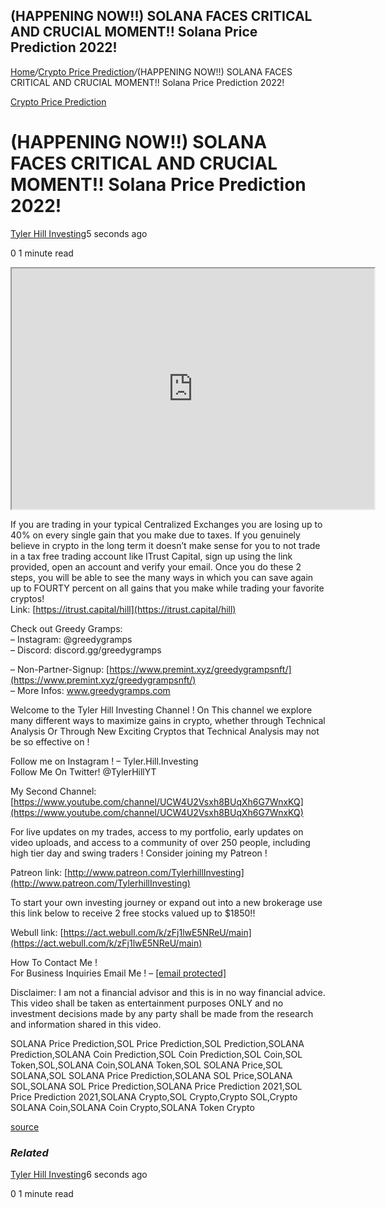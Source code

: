 ## (HAPPENING NOW!!) SOLANA FACES CRITICAL AND CRUCIAL MOMENT!! Solana Price Prediction 2022!

[Home](https://cryptogemtokens.com/)_/_[Crypto Price Prediction](https://cryptogemtokens.com/category/price-prediction/)_/_(HAPPENING NOW!!) SOLANA FACES CRITICAL AND CRUCIAL MOMENT!! Solana Price Prediction 2022!

[Crypto Price Prediction](https://cryptogemtokens.com/category/price-prediction/)

(HAPPENING NOW!!) SOLANA FACES CRITICAL AND CRUCIAL MOMENT!! Solana Price Prediction 2022!
==========================================================================================

[Tyler Hill Investing](https://cryptogemtokens.com/author/tyler_hill_investing/)5 seconds ago

0 1 minute read

<iframe width="580" height="385" src="https://www.youtube.com/embed/hqzMgYPLnfc?rel=0&amp;autoplay=1&amp;autoplay=1&amp;hl=en&amp;modestbranding=1"></iframe>  
  
If you are trading in your typical Centralized Exchanges you are losing up to 40% on every single gain that you make due to taxes. If you genuinely believe in crypto in the long term it doesn’t make sense for you to not trade in a tax free trading account like ITrust Capital, sign up using the link provided, open an account and verify your email. Once you do these 2 steps, you will be able to see the many ways in which you can save again up to FOURTY percent on all gains that you make while trading your favorite cryptos!  
Link: [https://itrust.capital/hill](https://itrust.capital/hill)

Check out Greedy Gramps:  
– Instagram: @greedygramps  
– Discord: discord.gg/greedygramps

– Non-Partner-Signup: [https://www.premint.xyz/greedygrampsnft/](https://www.premint.xyz/greedygrampsnft/)  
– More Infos: www.greedygramps.com

Welcome to the Tyler Hill Investing Channel ! On This channel we explore many different ways to maximize gains in crypto, whether through Technical Analysis Or Through New Exciting Cryptos that Technical Analysis may not be so effective on !

Follow me on Instagram ! – Tyler.Hill.Investing  
Follow Me On Twitter! @TylerHillYT

My Second Channel: [https://www.youtube.com/channel/UCW4U2Vsxh8BUqXh6G7WnxKQ](https://www.youtube.com/channel/UCW4U2Vsxh8BUqXh6G7WnxKQ)

For live updates on my trades, access to my portfolio, early updates on video uploads, and access to a community of over 250 people, including high tier day and swing traders ! Consider joining my Patreon !

Patreon link: [http://www.patreon.com/TylerhillInvesting](http://www.patreon.com/TylerhillInvesting)

To start your own investing journey or expand out into a new brokerage use this link below to receive 2 free stocks valued up to $1850!!

Webull link: [https://act.webull.com/k/zFj1lwE5NReU/main](https://act.webull.com/k/zFj1lwE5NReU/main)

How To Contact Me !  
For Business Inquiries Email Me ! – [\[email protected\]](https://cryptogemtokens.com/cdn-cgi/l/email-protection)

Disclaimer: I am not a financial advisor and this is in no way financial advice. This video shall be taken as entertainment purposes ONLY and no investment decisions made by any party shall be made from the research and information shared in this video.

SOLANA Price Prediction,SOL Price Prediction,SOL Prediction,SOLANA Prediction,SOLANA Coin Prediction,SOL Coin Prediction,SOL Coin,SOL Token,SOL,SOLANA Coin,SOLANA Token,SOL SOLANA Price,SOL SOLANA,SOL SOLANA Price Prediction,SOLANA SOL Price,SOLANA SOL,SOLANA SOL Price Prediction,SOLANA Price Prediction 2021,SOL Price Prediction 2021,SOLANA Crypto,SOL Crypto,Crypto SOL,Crypto SOLANA Coin,SOLANA Coin Crypto,SOLANA Token Crypto  
  
[source](https://www.youtube.com/watch?v=hqzMgYPLnfc)

### _Related_

[Tyler Hill Investing](https://cryptogemtokens.com/author/tyler_hill_investing/)6 seconds ago

0 1 minute read
